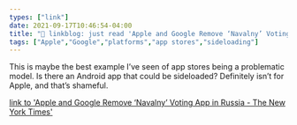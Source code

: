 ```yaml
---
types: ["link"]
date: 2021-09-17T10:46:54-04:00
title: "🔗 linkblog: just read 'Apple and Google Remove ‘Navalny’ Voting App in Russia - The New York Times'"
tags: ["Apple","Google","platforms","app stores","sideloading"]
---
```

This is maybe the best example I’ve seen of app stores being a problematic model. Is there an Android app that could be sideloaded? Definitely isn’t for Apple, and that’s shameful.
 
[link to 'Apple and Google Remove ‘Navalny’ Voting App in Russia - The New York Times'](https://www.nytimes.com/2021/09/17/world/europe/russia-navalny-app-election.html)
